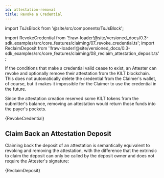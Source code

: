 ```yaml
---
id: attestation-removal
title: Revoke a Credential
---
```


import TsJsBlock from '@site/src/components/TsJsBlock';

import RevokeCredential from '!!raw-loader!@site/versioned_docs/0.3-sdk_examples/src/core_features/claiming/07_revoke_credential.ts';
import ReclaimDeposit from '!!raw-loader!@site/versioned_docs/0.3-sdk_examples/src/core_features/claiming/08_reclaim_attestation_deposit.ts';

If the conditions that make a credential valid cease to exist, an Attester can revoke and optionally remove their attestation from the KILT blockchain.
This does not automatically delete the credential from the Claimer's wallet, of course, but it makes it impossible for the Claimer to use the credential in the future.

Since the attestation creation reserved some KILT tokens from the submitter's balance, removing an attestation would return those funds into the payer's pockets.

<TsJsBlock>
  {RevokeCredential}
</TsJsBlock>

## Claim Back an Attestation Deposit

Claiming back the deposit of an attestation is semantically equivalent to revoking and removing the attestation, with the difference that the extrinsic to claim the deposit can only be called by the deposit owner and does not require the Attester's signature:

<TsJsBlock>
  {ReclaimDeposit}
</TsJsBlock>